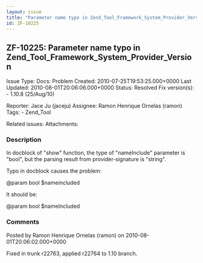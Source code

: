 ```yaml
---
layout: issue
title: "Parameter name typo in Zend_Tool_Framework_System_Provider_Version"
id: ZF-10225
---
```


ZF-10225: Parameter name typo in Zend\_Tool\_Framework\_System\_Provider\_Version
---------------------------------------------------------------------------------

 Issue Type: Docs: Problem Created: 2010-07-25T19:53:25.000+0000 Last Updated: 2010-08-01T20:06:06.000+0000 Status: Resolved Fix version(s): - 1.10.8 (25/Aug/10)
 
 Reporter:  Jace Ju (jaceju)  Assignee:  Ramon Henrique Ornelas (ramon)  Tags: - Zend\_Tool
 
 Related issues: 
 Attachments: 
### Description

In docblock of "show" function, the type of "nameInclude" parameter is "bool", but the parsing result from provider-signature is "string".

Typo in docblock causes the problem:

@param bool $nameincluded

It should be:

@param bool $nameIncluded

 

 

### Comments

Posted by Ramon Henrique Ornelas (ramon) on 2010-08-01T20:06:02.000+0000

Fixed in trunk r22763, applied r22764 to 1.10 branch.

 

 